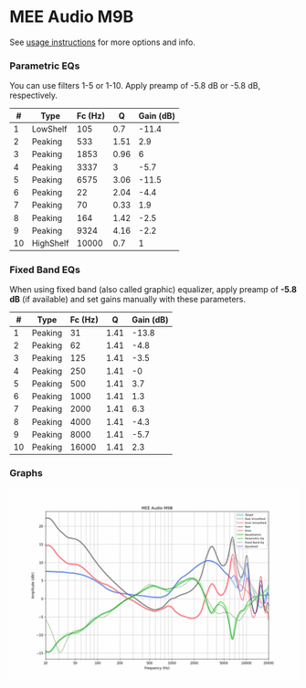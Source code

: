 # MEE Audio M9B
See [usage instructions](https://github.com/jaakkopasanen/AutoEq#usage) for more options and info.

### Parametric EQs
You can use filters 1-5 or 1-10. Apply preamp of -5.8 dB or -5.8 dB, respectively.

|   # | Type      |   Fc (Hz) |    Q |   Gain (dB) |
|-----|-----------|-----------|------|-------------|
|   1 | LowShelf  |       105 | 0.7  |       -11.4 |
|   2 | Peaking   |       533 | 1.51 |         2.9 |
|   3 | Peaking   |      1853 | 0.96 |         6   |
|   4 | Peaking   |      3337 | 3    |        -5.7 |
|   5 | Peaking   |      6575 | 3.06 |       -11.5 |
|   6 | Peaking   |        22 | 2.04 |        -4.4 |
|   7 | Peaking   |        70 | 0.33 |         1.9 |
|   8 | Peaking   |       164 | 1.42 |        -2.5 |
|   9 | Peaking   |      9324 | 4.16 |        -2.2 |
|  10 | HighShelf |     10000 | 0.7  |         1   |

### Fixed Band EQs
When using fixed band (also called graphic) equalizer, apply preamp of **-5.8 dB** (if available) and set gains manually with these parameters.

|   # | Type    |   Fc (Hz) |    Q |   Gain (dB) |
|-----|---------|-----------|------|-------------|
|   1 | Peaking |        31 | 1.41 |       -13.8 |
|   2 | Peaking |        62 | 1.41 |        -4.8 |
|   3 | Peaking |       125 | 1.41 |        -3.5 |
|   4 | Peaking |       250 | 1.41 |        -0   |
|   5 | Peaking |       500 | 1.41 |         3.7 |
|   6 | Peaking |      1000 | 1.41 |         1.3 |
|   7 | Peaking |      2000 | 1.41 |         6.3 |
|   8 | Peaking |      4000 | 1.41 |        -4.3 |
|   9 | Peaking |      8000 | 1.41 |        -5.7 |
|  10 | Peaking |     16000 | 1.41 |         2.3 |

### Graphs
![](./MEE%20Audio%20M9B.png)
